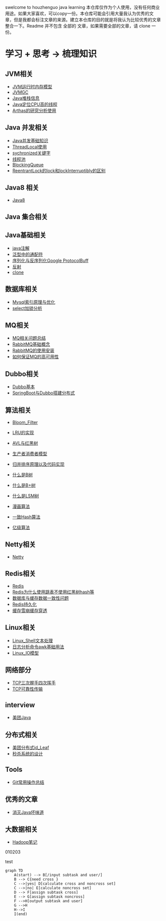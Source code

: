 swelcome to houzhenguo java learning
本仓库仅作为个人使用，没有任何商业用途。如果大家喜欢，可以copy一份。本仓库可能会引用大量我认为优秀的文章，但是我都会标注文章的来源。建立本仓库的目的就是将我认为比较优秀的文章整合一下。Readme 并不包含 全部的 文章，如果需要全部的文章，请 clone 一份。

# 学习 + 思考 -> 梳理知识 

## JVM相关   
- [JVM运行时内存模型](./docs/jvm/jvm系列(一)内存结构.md)
- [JVMGC](./docs/jvm/jvm系列(二)GC.md)
- [Java堆栈信息](./docs/jvm/Java堆栈信息.md)
- [Java定位CPU高的线程](./docs/jvm/Java定位CPU高的线程.md)
- [Arthas的研究分析使用](./docs/jvm/Arthas的研究分析使用.md)

## Java 并发相关
- [Java并发基础知识](./docs/java/multithread/currentbase.md)
- [ThreadLocal使用](./docs/java/multithread/threadlocal.md)
- [sychronized关键字](./docs/java/multithread/synchronized.md)
- [线程池](./docs/java/multithread/threadpool.md)
- [BlockingQueue](./docs/java/multithread/BlockingQueue.md)
- [ReentrantLock的lock和lockInterruptibly的区别](./docs/java/multithread/ReentrantLock的lock和lockInterruptibly的区别.md)

## Java8 相关

- [Java8](./docs/java/java8/java8Tutotial.md)

## Java 集合相关

## Java基础相关

- [java注解](./docs/java/base/annotation.md)
- [泛型中的通配符](./docs/java/core/泛型中的通配符.md)
- [序列化与反序列化Google ProtocolBuff](./docs/java/core/序列化与反序列化.md)
- [反射](./docs/java/core/反射.md)
- [clone](./docs/java/core/clone.md)

## 数据库相关

- [Mysql索引原理与优化](./docs/db/mysql/mysql索引和sql调优.md)
- [select加锁分析](./docs/db/mysql/select加锁分析.md)

## MQ相关

- [MQ相关问题总结](./docs/mq/MQ常见问题总结.md)
- [RabbitMQ基础概念](./docs/mq/RabbitMQ基础概念.md)
- [RabbitMQ的使用安装](./docs/mq/RabbitMQ的使用安装.md)
- [如何保证MQ的高可用性](./docs/mq/如何保证MQ的高可用性.md)

## Dubbo相关
- [Dubbo基本](./docs/dubbo/dubbo.md)
- [SpringBoot与Dubbo搭建分布式](./docs/dubbo/springboot-dubbo.md)

## 算法相关
- [Bloom_Filter](./docs/datastructure/guava-bloom-filter.md)
- [LRU的实现](./docs/datastructure/LRU_MY.md)
- [AVL与红黑树](./docs/garbage/AVL与红黑树.md)
- [生产者消费者模型](./docs/garbage/生产者消费者模型.md)
- [归并排序原理以及代码实现](./docs/datastructure/sort/归并排序.md)
- [什么是B树](./docs/datastructure/tree/什么是B树.md)
- [什么是B+树](./docs/datastructure/tree/什么是B+树.md)
- [什么是LSM树](./docs/datastructure/tree/什么是LSM树.md)

- [漫画算法](./docs/datastructure/other/漫画算法.md)
- [一致Hash算法](./docs/datastructure/other/一致hash算法.md)

- [亿级算法](./docs/datastructure/bigdata/亿级算法.md)

## Netty相关

- [Netty](./docs/netty/netty到底是什么.md)

## Redis相关

- [Redis](./docs/redis/Redis.md)
- [Redis为什么使用跳表不使用红黑树hash等](./docs/redis/Redis为什么用跳表而不使用平衡树.md)
- [数据库与缓存数据一致性问题](./docs/redis/数据库与缓存数据一致性问题.md)
- [Redis持久化](./docs/redis/Redis持久化.md)
- [缓存雪崩缓存穿透](./docs/redis/缓存雪崩缓存穿透.md)


## Linux相关

- [Linux_Shell文本处理](./docs/linux/Linux_Shell文本处理.md)
- [日志分析命令awk基础用法](./docs/linux/日志分析命令awk基础用法.md)
- [Linux_IO模型](./docs/linux/IO模型.md)

## 网络部分

- [TCP三次握手四次挥手](./docs/net/TCP三次握手四次挥手.md)
- [TCP可靠性传输](./docs/net/TCP可靠性.md)

## interview

- [美团Java](./docs/niuke/meituan.md)

## 分布式相关

- [美团分布式id_Leaf](./docs/distributed/美团点评分布式ID_Leaf.md)
- [秒杀系统的设计](./docs/distributed/秒杀系统的设计.md)

## Tools

- [Git常用操作总结](./docs/tools/Git常用操作总结.md)

## 优秀的文章
- [消灭Java坏味道](./docs/articles/消灭Java代码的“坏味道”.md)

## 大数据相关

- [Hadoop笔记](./docs/bigdata/hadoop/Hadoop笔记.md)

010203

test
```mermaid
graph TD
    A(start) --> B[/input subtask and user/]
    B --> C{need cross }
    C -->|yes| D[calculate cross and noncross set]
    C -->|no| E[calculate noncross set]
    D --> F[assign subtask cross]
    E --> G[assign subtask noncross]
    F -->H[output subtask and user]
    G -->H
    H-->I
    I(end)
```
